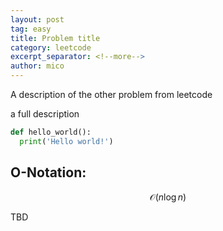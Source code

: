 ```yaml
---
layout: post
tag: easy
title: Problem title
category: leetcode
excerpt_separator: <!--more-->
author: mico
---
```


A description of the other problem from leetcode
<!--more-->
a full description

```python
def hello_world():
  print('Hello world!')
```

## O-Notation:

$$\mathcal{O}(n\log{}n)$$

TBD